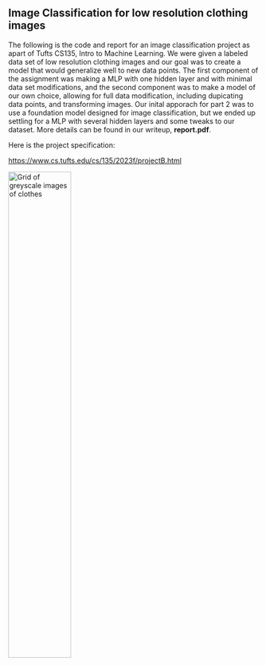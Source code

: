## Image Classification for low resolution clothing images

The following is the code and report for an image classification project as apart of Tufts CS135, Intro to Machine Learning. We were given a labeled data set of low resolution clothing images and our goal was to create a model that would generalize well to new data points. The first component of the assignment was making a MLP with one hidden layer and with minimal data set modifications, and the second component was to make a model of our own choice, allowing for full data modification, including dupicating data points, and transforming images. Our inital apporach for part 2 was to use a foundation model designed for image classification, but we ended up settling for a MLP with several hidden layers and some tweaks to our dataset. More details can be found in our writeup, **report.pdf**. 

Here is the project specification:

https://www.cs.tufts.edu/cs/135/2023f/projectB.html

<img width=50% src=".projB_fashion6.png" alt="Grid of greyscale images of clothes">
